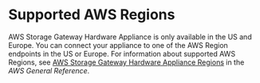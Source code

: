 # Supported AWS Regions<a name="hwap-regions"></a>

AWS Storage Gateway Hardware Appliance is only available in the US and Europe\. You can connect your appliance to one of the AWS Region endpoints in the US or Europe\. For information about supported AWS Regions, see [AWS Storage Gateway Hardware Appliance Regions](http://docs.aws.amazon.com/general/latest/gr/rande.html#sg-hardware-appliance) in the *AWS General Reference*\.